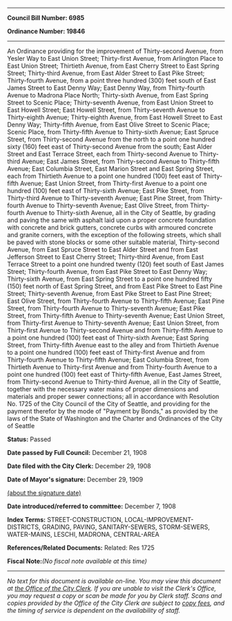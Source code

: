 

********

**Council Bill Number: 6985**
   
**Ordinance Number: 19846**
********

 An Ordinance providing for the improvement of Thirty-second Avenue, from Yesler Way to East Union Street; Thirty-first Avenue, from Arlington Place to East Union Street; Thirtieth Avenue, from East Cherry Street to East Spring Street; Thirty-third Avenue, from East Alder Street to East Pike Street; Thirty-fourth Avenue, from a point three hundred (300) feet south of East James Street to East Denny Way; East Denny Way, from Thirty-fourth Avenue to Madrona Place North; Thirty-sixth Avenue, from East Spring Street to Scenic Place; Thirty-seventh Avenue, from East Union Street to East Howell Street; East Howell Street, from Thirty-seventh Avenue to Thirty-eighth Avenue; Thirty-eighth Avenue, from East Howell Street to East Denny Way; Thirty-fifth Avenue, from East Olive Street to Scenic Place; Scenic Place, from Thirty-fifth Avenue to Thirty-sixth Avenue; East Spruce Street, from Thirty-second Avenue from the north to a point one hundred sixty (160) feet east of Thirty-second Avenue from the south; East Alder Street and East Terrace Street, each from Thirty-second Avenue to Thirty-third Avenue; East James Street, from Thirty-second Avenue to Thirty-fifth Avenue; East Columbia Street, East Marion Street and East Spring Street, each from Thirtieth Avenue to a point one hundred (100) feet east of Thirty-fifth Avenue; East Union Street, from Thirty-first Avenue to a point one hundred (100) feet east of Thirty-sixth Avenue; East Pike Street, from Thirty-third Avenue to Thirty-seventh Avenue; East Pine Street, from Thirty-fourth Avenue to Thirty-seventh Avenue; East Olive Street, from Thirty-fourth Avenue to Thirty-sixth Avenue, all in the City of Seattle, by grading and paving the same with asphalt laid upon a proper concrete foundation with concrete and brick gutters, concrete curbs with armoured concrete and granite corners, with the exception of the following streets, which shall be paved with stone blocks or some other suitable material, Thirty-second Avenue, from East Spruce Street to East Alder Street and from East Jefferson Street to East Cherry Street; Thirty-third Avenue, from East Terrace Street to a point one hundred twenty (120) feet south of East James Street; Thirty-fourth Avenue, from East Pike Street to East Denny Way; Thirty-sixth Avenue, from East Spring Street to a point one hundred fifty (150) feet north of East Spring Street, and from East Pike Street to East Pine Street; Thirty-seventh Avenue, from East Pike Street to East Pine Street; East Olive Street, from Thirty-fourth Avenue to Thirty-fifth Avenue; East Pine Street, from Thirty-fourth Avenue to Thirty-seventh Avenue; East Pike Street, from Thirty-fifth Avenue to Thirty-seventh Avenue; East Union Street, from Thirty-first Avenue to Thirty-seventh Avenue; East Union Street, from Thirty-first Avenue to Thirty-second Avenue and from Thirty-fifth Avenue to a point one hundred (100) feet east of Thirty-sixth Avenue; East Spring Street, from Thirty-fifth Avenue east to the alley and from Thirtieth Avenue to a point one hundred (100) feet east of Thirty-first Avenue and from Thirty-fourth Avenue to Thirty-fifth Avenue; East Columbia Street, from Thirtieth Avenue to Thirty-first Avenue and from Thirty-fourth Avenue to a point one hundred (100) feet east of Thirty-fifth Avenue, East James Street, from Thirty-second Avenue to Thirty-third Avenue, all in the City of Seattle, together with the necessary water mains of proper dimensions and materials and proper sewer connections; all in accordance with Resolution No. 1725 of the City Council of the City of Seattle, and providing for the payment therefor by the mode of "Payment by Bonds," as provided by the laws of the State of Washington and the Charter and Ordinances of the City of Seattle

**Status:** Passed
   
**Date passed by Full Council:** December 21, 1908
   
**Date filed with the City Clerk:** December 29, 1908
   
**Date of Mayor's signature:** December 29, 1909
   
[(about the signature date)](/~public/approvaldate.htm)
   
   
   
**Date introduced/referred to committee:** December 7, 1908
   
   
**Index Terms:** STREET-CONSTRUCTION, LOCAL-IMPROVEMENT-DISTRICTS, GRADING, PAVING, SANITARY-SEWERS, STORM-SEWERS, WATER-MAINS, LESCHI, MADRONA, CENTRAL-AREA

**References/Related Documents:** Related: Res 1725

**Fiscal Note:**_(No fiscal note available at this time)_
********

_No text for this document is available on-line. You may view this document at [the Office of the City Clerk](http://www.seattle.gov/leg/clerk/contactUs.htm). If you are unable to visit the Clerk's Office, you may request a copy or scan be made for you by Clerk staff. Scans and copies provided by the Office of the City Clerk are subject to [copy fees](http://clerk.seattle.gov/~public/clerkfees.htm), and the timing of service is dependent on the availability of staff._

